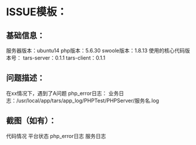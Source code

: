 # ISSUE模板：

## 基础信息：
服务器版本：ubuntu14
php版本：5.6.30
swoole版本：1.8.13
使用的核心代码版本号：
tars-server：0.1.1 
tars-client：0.1.1 

## 问题描述：
在xx情况下，遇到了A问题
php_error日志：
业务日志：/usr/local/app/tars/app_log/PHPTest/PHPServer/服务名.log 

## 截图（如有）：
代码情况
平台状态
php_error日志
服务日志
